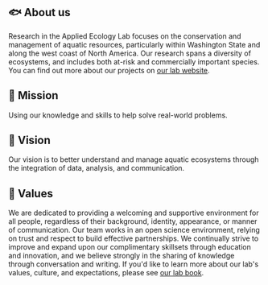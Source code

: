 ## :fish: About us

Research in the Applied Ecology Lab focuses on the conservation and management of aquatic resources, particularly within Washington State and along the west coast of North America. Our research spans a diversity of ecosystems, and includes both at-risk and commercially important species. You can find out more about our projects on [our lab website](https://depts.washington.edu/appliedecology/). 


## :rocket: Mission

Using our knowledge and skills to help solve real-world problems.


## :telescope: Vision

Our vision is to better understand and manage aquatic ecosystems through the integration of data, analysis, and communication.


## :merperson: Values

We are dedicated to providing a welcoming and supportive environment for all people, regardless of their background, identity, appearance, or manner of communication. Our team works in an open science environment, relying on trust and respect to build effective partnerships. We continually strive to improve and expand upon our complimentary skillsets through education and innovation, and we believe strongly in the sharing of knowledge through conversation and writing. If you'd like to learn more about our lab's values, culture, and expectations, please see [our lab book](https://scheuerell-lab.github.io/lab-book/index.html).
